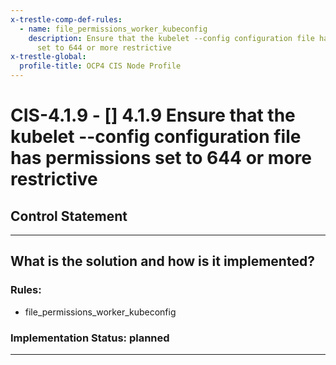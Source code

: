 ```yaml
---
x-trestle-comp-def-rules:
  - name: file_permissions_worker_kubeconfig
    description: Ensure that the kubelet --config configuration file has permissions
      set to 644 or more restrictive
x-trestle-global:
  profile-title: OCP4 CIS Node Profile
---
```


# CIS-4.1.9 - \[\] 4.1.9 Ensure that the kubelet --config configuration file has permissions set to 644 or more restrictive

## Control Statement

______________________________________________________________________

## What is the solution and how is it implemented?

<!-- For implementation status enter one of: implemented, partial, planned, alternative, not-applicable -->

<!-- Note that the list of rules under ### Rules: is read-only and changes will not be captured after assembly to JSON -->

<!-- Enter possible prose for implementation response at the control level here, after this comment -->

### Rules:

  - file_permissions_worker_kubeconfig

### Implementation Status: planned

______________________________________________________________________
